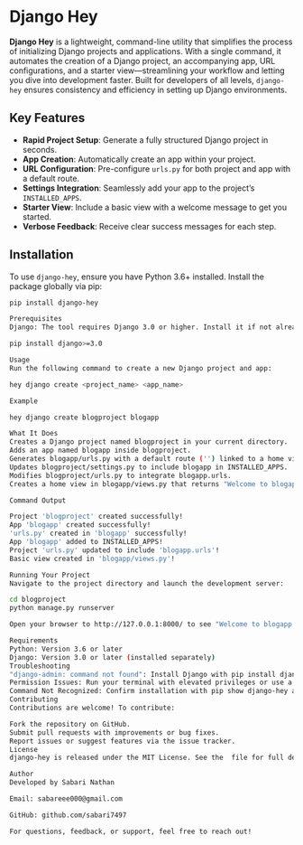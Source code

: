 # Django Hey

**Django Hey** is a lightweight, command-line utility that simplifies the process of initializing Django projects and applications. With a single command, it automates the creation of a Django project, an accompanying app, URL configurations, and a starter view—streamlining your workflow and letting you dive into development faster. Built for developers of all levels, `django-hey` ensures consistency and efficiency in setting up Django environments.

## Key Features

- **Rapid Project Setup**: Generate a fully structured Django project in seconds.
- **App Creation**: Automatically create an app within your project.
- **URL Configuration**: Pre-configure `urls.py` for both project and app with a default route.
- **Settings Integration**: Seamlessly add your app to the project’s `INSTALLED_APPS`.
- **Starter View**: Include a basic view with a welcome message to get you started.
- **Verbose Feedback**: Receive clear success messages for each step.

## Installation

To use `django-hey`, ensure you have Python 3.6+ installed. Install the package globally via pip:

```bash
pip install django-hey

Prerequisites
Django: The tool requires Django 3.0 or higher. Install it if not already present:

pip install django>=3.0

Usage
Run the following command to create a new Django project and app:

hey django create <project_name> <app_name>

Example

hey django create blogproject blogapp

What It Does
Creates a Django project named blogproject in your current directory.
Adds an app named blogapp inside blogproject.
Generates blogapp/urls.py with a default route ('') linked to a home view.
Updates blogproject/settings.py to include blogapp in INSTALLED_APPS.
Modifies blogproject/urls.py to integrate blogapp.urls.
Creates a home view in blogapp/views.py that returns "Welcome to blogapp!".

Command Output

Project 'blogproject' created successfully!
App 'blogapp' created successfully!
'urls.py' created in 'blogapp' successfully!
App 'blogapp' added to INSTALLED_APPS!
Project 'urls.py' updated to include 'blogapp.urls'!
Basic view created in 'blogapp/views.py'!

Running Your Project
Navigate to the project directory and launch the development server:

cd blogproject
python manage.py runserver

Open your browser to http://127.0.0.1:8000/ to see "Welcome to blogapp!".

Requirements
Python: Version 3.6 or later
Django: Version 3.0 or later (installed separately)
Troubleshooting
"django-admin: command not found": Install Django with pip install django and ensure it’s available in your PATH.
Permission Issues: Run your terminal with elevated privileges or use a virtual environment.
Command Not Recognized: Confirm installation with pip show django-hey and check your PATH.
Contributing
Contributions are welcome! To contribute:

Fork the repository on GitHub.
Submit pull requests with improvements or bug fixes.
Report issues or suggest features via the issue tracker.
License
django-hey is released under the MIT License. See the  file for full details.

Author
Developed by Sabari Nathan

Email: sabareee000@gmail.com

GitHub: github.com/sabari7497

For questions, feedback, or support, feel free to reach out!